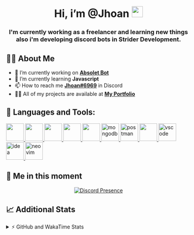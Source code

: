 <h1 align="center">Hi, i’m @Jhoan <img src="https://i.imgur.com/ILVRpZm.gif" width="30px"></h1>
<h3 align="center">I'm currently working as a freelancer and learning new things also i'm developing discord bots in Strider Development.</h3>

## 🙋‍♂️ About Me

- 🔭 I’m currently working on **[Absolet Bot](https://strider.cloud)**
- 🌱 I’m currently learning **Javascript**
- 📫 How to reach me **[Jhoan#6969](https://jhoan.monster/)** in Discord
- 👨‍💻 All of my projects are available at **[My Portfolio](https://jhoan.monster)**

## 🚀 Languages and Tools:
<p align="left"> 
    <a href="https://developer.mozilla.org/en-US/docs/Web/JavaScript" target="_blank"> <img src="https://img.icons8.com/color/48/000000/javascript.png" width="48" height="48"/> </a> 
    <a href="https://www.w3.org/html/" target="_blank"> <img src="https://img.icons8.com/color/48/000000/html-5.png" width="48" height="48"/> </a> 
    <a href="https://www.w3schools.com/css/" target="_blank"> <img src="https://img.icons8.com/color/48/000000/css3.png" width="48" height="48"/> </a> 
    <a href="https://getbootstrap.com" target="_blank"> <img src="https://img.icons8.com/color/48/000000/bootstrap.png" width="48" height="48"/> </a> 
    <a href="https://nodejs.org" target="_blank"> <img src="https://i.imgur.com/XX8lvL7.png" width="48" height="48"/> </a> 
    <a href="https://www.mongodb.com/" target="_blank"> <img src="https://i.imgur.com/nRtS3AN.png" alt="mongodb" width="48" height="48"/> </a> 
    <a href="https://postman.com" target="_blank"> <img src="https://www.vectorlogo.zone/logos/getpostman/getpostman-icon.svg" alt="postman" width="48" height="48"/> </a>   
    <a href="https://git-scm.com/" target="_blank"> <img src="https://img.icons8.com/color/48/000000/git.png" width="48" height="48"/> </a> 
    <a href="https://code.visualstudio.com" target="_blank" > <img src="https://upload.wikimedia.org/wikipedia/commons/thumb/9/9a/Visual_Studio_Code_1.35_icon.svg/2048px-Visual_Studio_Code_1.35_icon.svg.png" alt="vscode" width="48" height="48"> </a>
    <a href="https://www.jetbrains.com/es-es/idea/" target="_blank" > <img src="https://resources.jetbrains.com/storage/products/intellij-idea/img/meta/intellij-idea_logo_300x300.png" alt="idea" width="48" height="48"> </a>
    <a href="https://neovim.io" target="_blank"> <img src="https://icons.iconarchive.com/icons/papirus-team/papirus-apps/512/nvim-icon.png" alt="neovim" width="48" height="48"/> </a>
</p>
  
## 👤 Me in this moment
<p align="center">
    <a href="https://discord.com/users/852617426591154177" target="_blank" rel="nofollow">
        <img src="https://lanyard-profile-readme.vercel.app/api/852617426591154177?idleMessage=Probably%20coding%20Absolet..." alt="Discord Presence" align="center">
    </a>
</p>

## 📈 Additional Stats
<details>
    <summary>⚡ GitHub and WakaTime Stats</summary>
    <br/>

<!--START_SECTION:waka-->
![Code Time](http://img.shields.io/badge/Code%20Time-78%20hrs%2042%20mins-blue)

**🐱 My GitHub Data** 

> 🏆 373 Contributions in the Year 2022
 > 
> 📦 18.9 kB Used in GitHub's Storage 
 > 
> 💼 Opted to Hire
 > 
> 📜 4 Public Repositories 
 > 
> 🔑 12 Private Repositories  
 > 
**I'm a Night 🦉** 

```text
🌞 Morning    29 commits     ██░░░░░░░░░░░░░░░░░░░░░░░   7.55% 
🌆 Daytime    161 commits    ██████████░░░░░░░░░░░░░░░   41.93% 
🌃 Evening    162 commits    ██████████░░░░░░░░░░░░░░░   42.19% 
🌙 Night      32 commits     ██░░░░░░░░░░░░░░░░░░░░░░░   8.33%

```
📅 **I'm Most Productive on Saturday** 

```text
Monday       65 commits     ████░░░░░░░░░░░░░░░░░░░░░   16.93% 
Tuesday      45 commits     ███░░░░░░░░░░░░░░░░░░░░░░   11.72% 
Wednesday    68 commits     ████░░░░░░░░░░░░░░░░░░░░░   17.71% 
Thursday     20 commits     █░░░░░░░░░░░░░░░░░░░░░░░░   5.21% 
Friday       18 commits     █░░░░░░░░░░░░░░░░░░░░░░░░   4.69% 
Saturday     108 commits    ███████░░░░░░░░░░░░░░░░░░   28.12% 
Sunday       60 commits     ████░░░░░░░░░░░░░░░░░░░░░   15.62%

```


📊 **This Week I Spent My Time On** 

```text
⌚︎ Time Zone: America/Bogota

💬 Programming Languages: 
JavaScript               15 hrs 22 mins      █████████████████████░░░░   87.33% 
YAML                     1 hr 17 mins        █░░░░░░░░░░░░░░░░░░░░░░░░   7.34% 
JSON                     28 mins             ░░░░░░░░░░░░░░░░░░░░░░░░░   2.65% 
Text                     6 mins              ░░░░░░░░░░░░░░░░░░░░░░░░░   0.61% 
Python                   6 mins              ░░░░░░░░░░░░░░░░░░░░░░░░░   0.59%

🔥 Editors: 
VS Code                  17 hrs 34 mins      █████████████████████████   99.87% 
Neovim                   1 min               ░░░░░░░░░░░░░░░░░░░░░░░░░   0.13%

🐱‍💻 Projects: 
Fium Bot                 6 hrs 52 mins       █████████░░░░░░░░░░░░░░░░   39.1% 
Nasgar Bot               3 hrs 32 mins       █████░░░░░░░░░░░░░░░░░░░░   20.08% 
Moon Bot                 2 hrs 50 mins       ████░░░░░░░░░░░░░░░░░░░░░   16.18% 
Cisco Bot                2 hrs 50 mins       ████░░░░░░░░░░░░░░░░░░░░░   16.18% 
Blaze Licenses           1 hr 1 min          █░░░░░░░░░░░░░░░░░░░░░░░░   5.83%

💻 Operating System: 
Linux                    17 hrs 35 mins      █████████████████████████   100.0%

```

**I Mostly Code in JavaScript** 

```text
JavaScript               9 repos             █████████████████░░░░░░░░   69.23% 
Java                     2 repos             ███░░░░░░░░░░░░░░░░░░░░░░   15.38% 
SCSS                     1 repo              ██░░░░░░░░░░░░░░░░░░░░░░░   7.69% 
TypeScript               1 repo              ██░░░░░░░░░░░░░░░░░░░░░░░   7.69%

```



 Last Updated on 12/05/2022 21:11:50 UTC
<!--END_SECTION:waka-->
</details>
